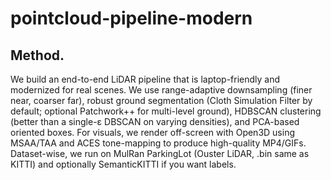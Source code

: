 # pointcloud-pipeline-modern




## Method. 

We build an end-to-end LiDAR pipeline that is laptop-friendly and modernized for real scenes. We use range-adaptive downsampling (finer near, coarser far), robust ground segmentation (Cloth Simulation Filter by default; optional Patchwork++ for multi-level ground), HDBSCAN clustering (better than a single-ε DBSCAN on varying densities), and PCA-based oriented boxes. For visuals, we render off-screen with Open3D using MSAA/TAA and ACES tone-mapping to produce high-quality MP4/GIFs. Dataset-wise, we run on MulRan ParkingLot (Ouster LiDAR, .bin same as KITTI) and optionally SemanticKITTI if you want labels.

